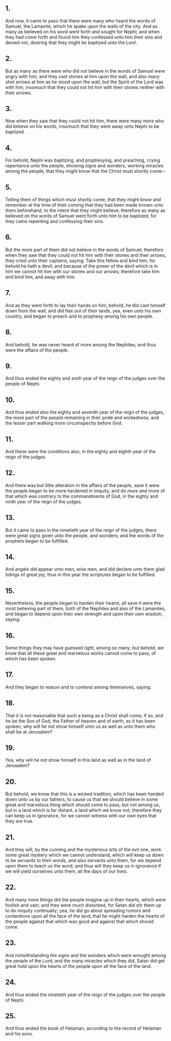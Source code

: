 ## 1.
And now, it came to pass that there were many who heard the words of Samuel, the Lamanite, which he spake upon the walls of the city. And as many as believed on his word went forth and sought for Nephi; and when they had come forth and found him they confessed unto him their sins and denied not, desiring that they might be baptized unto the Lord.
## 2.
But as many as there were who did not believe in the words of Samuel were angry with him; and they cast stones at him upon the wall, and also many shot arrows at him as he stood upon the wall; but the Spirit of the Lord was with him, insomuch that they could not hit him with their stones neither with their arrows.
## 3.
Now when they saw that they could not hit him, there were many more who did believe on his words, insomuch that they went away unto Nephi to be baptized.
## 4.
For behold, Nephi was baptizing, and prophesying, and preaching, crying repentance unto the people, showing signs and wonders, working miracles among the people, that they might know that the Christ must shortly come--
## 5.
Telling them of things which must shortly come, that they might know and remember at the time of their coming that they had been made known unto them beforehand, to the intent that they might believe; therefore as many as believed on the words of Samuel went forth unto him to be baptized, for they came repenting and confessing their sins.
## 6.
But the more part of them did not believe in the words of Samuel; therefore when they saw that they could not hit him with their stones and their arrows, they cried unto their captains, saying: Take this fellow and bind him, for behold he hath a devil; and because of the power of the devil which is in him we cannot hit him with our stones and our arrows; therefore take him and bind him, and away with him.
## 7.
And as they went forth to lay their hands on him, behold, he did cast himself down from the wall, and did flee out of their lands, yea, even unto his own country, and began to preach and to prophesy among his own people.
## 8.
And behold, he was never heard of more among the Nephites; and thus were the affairs of the people.
## 9.
And thus ended the eighty and sixth year of the reign of the judges over the people of Nephi.
## 10.
And thus ended also the eighty and seventh year of the reign of the judges, the more part of the people remaining in their pride and wickedness, and the lesser part walking more circumspectly before God.
## 11.
And these were the conditions also, in the eighty and eighth year of the reign of the judges.
## 12.
And there was but little alteration in the affairs of the people, save it were the people began to be more hardened in iniquity, and do more and more of that which was contrary to the commandments of God, in the eighty and ninth year of the reign of the judges.
## 13.
But it came to pass in the ninetieth year of the reign of the judges, there were great signs given unto the people, and wonders; and the words of the prophets began to be fulfilled.
## 14.
And angels did appear unto men, wise men, and did declare unto them glad tidings of great joy; thus in this year the scriptures began to be fulfilled.
## 15.
Nevertheless, the people began to harden their hearts, all save it were the most believing part of them, both of the Nephites and also of the Lamanites, and began to depend upon their own strength and upon their own wisdom, saying:
## 16.
Some things they may have guessed right, among so many; but behold, we know that all these great and marvelous works cannot come to pass, of which has been spoken.
## 17.
And they began to reason and to contend among themselves, saying:
## 18.
That it is not reasonable that such a being as a Christ shall come; if so, and he be the Son of God, the Father of heaven and of earth, as it has been spoken, why will he not show himself unto us as well as unto them who shall be at Jerusalem?
## 19.
Yea, why will he not show himself in this land as well as in the land of Jerusalem?
## 20.
But behold, we know that this is a wicked tradition, which has been handed down unto us by our fathers, to cause us that we should believe in some great and marvelous thing which should come to pass, but not among us, but in a land which is far distant, a land which we know not; therefore they can keep us in ignorance, for we cannot witness with our own eyes that they are true.
## 21.
And they will, by the cunning and the mysterious arts of the evil one, work some great mystery which we cannot understand, which will keep us down to be servants to their words, and also servants unto them, for we depend upon them to teach us the word; and thus will they keep us in ignorance if we will yield ourselves unto them, all the days of our lives.
## 22.
And many more things did the people imagine up in their hearts, which were foolish and vain; and they were much disturbed, for Satan did stir them up to do iniquity continually; yea, he did go about spreading rumors and contentions upon all the face of the land, that he might harden the hearts of the people against that which was good and against that which should come.
## 23.
And notwithstanding the signs and the wonders which were wrought among the people of the Lord, and the many miracles which they did, Satan did get great hold upon the hearts of the people upon all the face of the land.
## 24.
And thus ended the ninetieth year of the reign of the judges over the people of Nephi.
## 25.
And thus ended the book of Helaman, according to the record of Helaman and his sons.
